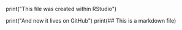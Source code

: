print("This file was created within RStudio")

print("And now it lives on GitHub")
print(## This is a markdown file)
  